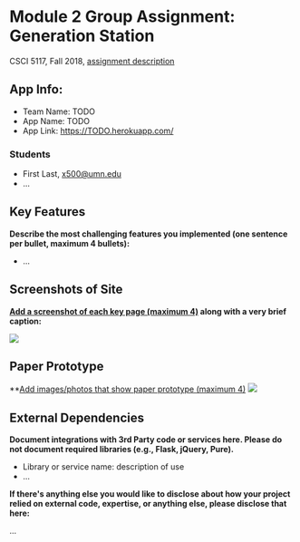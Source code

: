 # Module 2 Group Assignment: Generation Station

CSCI 5117, Fall 2018, [assignment description](https://docs.google.com/document/d/1HhB-96IZ-u5VlfBfdsy9-pkB59zzAapvW1MNsgvQq6M/edit)

## App Info:

* Team Name: TODO
* App Name: TODO
* App Link: <https://TODO.herokuapp.com/>

### Students

* First Last, x500@umn.edu
* ...


## Key Features

**Describe the most challenging features you implemented
(one sentence per bullet, maximum 4 bullets):**

* ...


## Screenshots of Site

**[Add a screenshot of each key page (maximum 4)](https://stackoverflow.com/questions/10189356/how-to-add-screenshot-to-readmes-in-github-repository)
along with a very brief caption:**

![](https://media.giphy.com/media/XIqCQx02E1U9W/giphy.gif)


## Paper Prototype

**[Add images/photos that show paper prototype (maximum 4)](https://stackoverflow.com/questions/10189356/how-to-add-screenshot-to-readmes-in-github-repository)
![](https://media.giphy.com/media/3oEdv1EbS2Ss1NvrUc/giphy.gif)


## External Dependencies

**Document integrations with 3rd Party code or services here.
Please do not document required libraries (e.g., Flask, jQuery, Pure).**

* Library or service name: description of use
* ...

**If there's anything else you would like to disclose about how your project
relied on external code, expertise, or anything else, please disclose that
here:**

...
